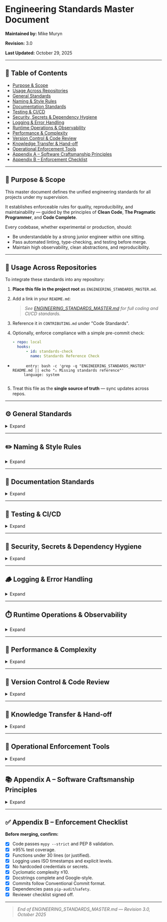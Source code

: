 # Engineering Standards Master Document

**Maintained by:** Mike Muryn

**Revision:** 3.0

**Last Updated:** October 29, 2025

---

## 📘 Table of Contents

- [Purpose & Scope](#purpose--scope)
- [Usage Across Repositories](#usage-across-repositories)
- [General Standards](#general-standards)
- [Naming & Style Rules](#naming--style-rules)
- [Documentation Standards](#documentation-standards)
- [Testing & CI/CD](#testing--cicd)
- [Security, Secrets & Dependency Hygiene](#security-secrets--dependency-hygiene)
- [Logging & Error Handling](#logging--error-handling)
- [Runtime Operations & Observability](#runtime-operations--observability)
- [Performance & Complexity](#performance--complexity)
- [Version Control & Code Review](#version-control--code-review)
- [Knowledge Transfer & Hand-off](#knowledge-transfer--hand-off)
- [Operational Enforcement Tools](#operational-enforcement-tools)
- [Appendix A – Software Craftsmanship Principles](#appendix-a--software-craftsmanship-principles)
- [Appendix B – Enforcement Checklist](#appendix-b--enforcement-checklist)

---

## 🎯 Purpose & Scope

This master document defines the unified engineering standards for all projects under my supervision.

It establishes enforceable rules for quality, reproducibility, and maintainability — guided by the principles of **Clean Code**, **The Pragmatic Programmer**, and **Code Complete**.

Every codebase, whether experimental or production, should:

- Be understandable by a strong junior engineer within one sitting.
- Pass automated linting, type-checking, and testing before merge.
- Maintain high observability, clean abstractions, and reproducibility.

---

## 🧭 Usage Across Repositories

To integrate these standards into any repository:

1. **Place this file in the project root** as `ENGINEERING_STANDARDS_MASTER.md`.
2. Add a link in your `README.md`:

    > _See [ENGINEERING_STANDARDS_MASTER.md](./ENGINEERING_STANDARDS_MASTER.md) for full coding and CI/CD standards._

3. Reference it in `CONTRIBUTING.md` under "Code Standards".
4. Optionally, enforce compliance with a simple pre-commit check:

    ```yaml
    - repo: local
      hooks:
          - id: standards-check
            name: Standards Reference Check
    ```

-           entry: bash -c 'grep -q "ENGINEERING_STANDARDS_MASTER" README.md || echo "⚠️ Missing standards reference"'
           language: system

    ```

    ```

5. Treat this file as the **single source of truth** — sync updates across repos.

---

## ⚙️ General Standards

<details><summary>Expand</summary>

- Use a professional CI/CD structure with linting, typing, and tests.
- Apply **semantic versioning** and **Conventional Commits** (`feat:`, `fix:`, `test:`, etc.).
- Organize all code under `/src` and mirror tests under `/tests`.
- Use **Conda** for environment management (pip only if conda-forge unavailable).
- Never hardcode credentials; use `.env` or secure OS keyrings.
- Profile key paths using `cProfile` or `line_profiler`.
- Functions should generally be **under 30 lines**.
- Maintain cyclomatic complexity ≤10 (flag >15 for review).
- Detect headless environments for UI operations; fallback gracefully (log, not fail).
- All alerting or outbound systems (email, SMS, Slack) must implement a common `AlertSender` interface with structured logging.

</details>

---

## ✏️ Naming & Style Rules

<details><summary>Expand</summary>

- Follow **PEP 8**, enforced via `black`, `flake8`, and `mypy`.
- All public functions include **type hints** (`mypy --strict`).
- Use **American English** exclusively.
- Naming:
    - Functions/variables: `snake_case`
    - Classes: `PascalCase`
    - Constants: `UPPER_CASE`
    - Booleans read like questions (`is_valid`, `should_alert`).
- Logger names must be module-qualified:

    ```python
    logger = logging.getLogger(__name__)
    ```

</details>

---

## 🧾 Documentation Standards

<details><summary>Expand</summary>

- Prefer **Google-style docstrings** (NumPy acceptable for analytical code).
- Validate completeness with `flake8-docstrings` or `pydocstyle`.
- Generate docs automatically using `pdoc` in CI.

**Example:**

```python
def calculate_alpha(prices: list[float]) -> float:
    """Compute alpha (excess return) of a strategy.

    Args:
        prices: Historical price data.

    Returns:
        The computed alpha as a float.

    Raises:
        ValueError: If prices are empty.
    """
```

</details>

---

## 🧪 Testing & CI/CD

<details><summary>Expand</summary>

- Use **pytest** with ≥95% coverage (`pytest-cov`).
- Include unit, integration, and regression tests.
- Isolate state using fixtures and temp dirs.
- Refactoring and new features belong in separate commits.
- All merges require passing: linting, typing, and testing in CI.

</details>

---

## 🔐 Security, Secrets & Dependency Hygiene

<details><summary>Expand</summary>

- No secrets in source control; use `.env` and `.gitignore`.
- Run `pip-audit` or `safety` weekly in CI.
- Pin dependencies in `environment.yml`.
- Secrets injected at runtime, never during import.
- Centralize credential access in `secrets_manager.py`.
- Mock secrets in tests; never use real credentials.

</details>

---

## 🪵 Logging & Error Handling

<details><summary>Expand</summary>

- Use structured logging:

    `ISO timestamp | level | module | message`

- Avoid bare `except:` clauses; catch specific exceptions.
- Log exceptions at source; propagate unless recovered.
- Consistent log levels: `DEBUG`, `INFO`, `WARNING`, `ERROR`, `CRITICAL`.

</details>

---

## ⏱️ Runtime Operations & Observability

<details><summary>Expand</summary>

Every long-running process must provide:

- Health checks or a callable status method.
- Regular heartbeat logs (INFO).
- Error-rate tracking or recent-failure counts.

All alert logic must log:

- Trigger condition
- Data values causing trigger
- Timestamp
- Delivery result (success/fail + channel)

</details>

---

## 🚀 Performance & Complexity

<details><summary>Expand</summary>

- Prefer O(n log n) algorithms; avoid O(n²) when scalable.
- Profile performance bottlenecks.
- Document performance assumptions in README.
- Complexity >15 requires explicit justification in PR.

</details>

---

## 🧩 Version Control & Code Review

<details><summary>Expand</summary>

- Use feature branches (`feature/...`) and bugfix branches (`fix/...`).
- Protect `main` from direct commits; it must always be deployable.
- Tags follow **semantic versioning** (v1.3.0 etc.).
- All commits follow **Conventional Commits**.
- Require code reviews or structured self-reviews.

</details>

---

## 📄 Knowledge Transfer & Hand-off

<details><summary>Expand</summary>

Each repo must include:

- `README.md` (purpose, setup, usage)
- `CONTRIBUTING.md` (branching and review process)
- `ARCHITECTURE.md` (one-page data flow overview)
- Clear docstrings for all public classes/functions.
- A short section on “How to Extend” for any subsystem (alerts, data collector, etc.).

</details>

---

## 🧰 Operational Enforcement Tools

<details><summary>Expand</summary>

- **black** – Auto-formatting
- **flake8** – Linting
- **mypy** – Type checking
- **pytest + pytest-cov** – Testing
- **pydocstyle** – Doc validation
- **pre-commit** – Hook enforcement
- **pip-audit / safety** – Dependency security
- **radon** – Complexity measurement

</details>

---

## 📚 Appendix A – Software Craftsmanship Principles

<details><summary>Expand</summary>

**Unified Lessons from GPT-5 & Sonnet 4.5 Summaries:**

1. **Clean Code (Robert C. Martin)** – Readability and simplicity trump cleverness. Leave code cleaner than you found it.
2. **The Pragmatic Programmer (Hunt & Thomas)** – Avoid duplication, fix small issues early, keep learning.
3. **Code Complete (Steve McConnell)** – Manage complexity with design clarity and abstraction.
4. **The Clean Coder (Robert C. Martin)** – Professionalism means testing, ownership, and deliberate practice.
5. **Design Patterns (GoF)** – Favor composition over inheritance. Program to interfaces, not implementations.
6. **Introduction to Algorithms (CLRS)** – Efficiency and proper data structures determine scalability.
7. **Refactoring (Martin Fowler)** – Improve structure continuously without altering behavior.
8. **SICP (Abelson & Sussman)** – Abstraction is power. Programs are for humans first, machines second.
9. **The Art of Computer Programming (Knuth)** – Understand the why of algorithms, not just the how.
10. **Cracking the Coding Interview (McDowell)** – Communication and problem-solving clarity matter as much as correctness.

> 🧠 Meta-Lesson: Great programming is disciplined communication — between developers, systems, and future maintainers.

</details>

---

## ✅ Appendix B – Enforcement Checklist

**Before merging, confirm:**

- [x] Code passes `mypy --strict` and PEP 8 validation.
- [x] ≥95% test coverage.
- [x] Functions under 30 lines (or justified).
- [x] Logging uses ISO timestamps and explicit levels.
- [x] No hardcoded credentials or secrets.
- [x] Cyclomatic complexity ≤10.
- [x] Docstrings complete and Google-style.
- [x] Commits follow Conventional Commit format.
- [x] Dependencies pass `pip-audit`/`safety`.
- [x] Reviewer checklist signed off.

---

> _End of ENGINEERING_STANDARDS_MASTER.md — Revision 3.0, October 2025_
